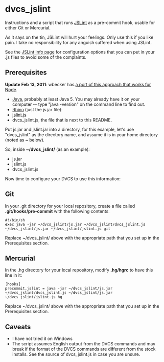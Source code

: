 dvcs_jslint
===========

Instructions and a script that runs [JSLint](http://www.jslint.com/) as a pre-commit hook, usable for
either Git or Mercurial.

As it says on the tin, JSLint will hurt your feelings. Only use this if you like pain.
I take no responsibility for any anguish suffered when using JSLint.

See the [JSLint info page](http://www.jslint.com/lint.html) for configuration options that you can put in your .js files to avoid some
of the complaints.

Prerequisites
-------------

**Update Feb 13, 2011**: wbecker has [a port of this approach that works for Node](https://github.com/wbecker/dvcs_hook-jslint-node).

* [Java](http://java.sun.com/), probably at least Java 5. You may already have it
on your computer -- type "java -version" on the command line to find out.
* [Rhino](http://www.mozilla.org/rhino/download.html) (just the js.jar file): 
* [jslint.js](http://www.jslint.com/rhino/jslint.js)
* dvcs_jslint.js, the file that is next to this README.

Put js.jar and jslint.jar into a directory, for this example, let's use "dvcs_jslint"
as the directory name, and assume it is in your home directory (noted as ~ below).

So, inside **~/dvcs_jslint/** (as an example):

* js.jar
* jslint.js
* dvcs_jslint.js

Now time to configure your DVCS to use this information:

Git
---
In your .git directory for your local repository, create a file called **.git/hooks/pre-commit**
with the following contents:

    #!/bin/sh
    exec java -jar ~/dvcs_jslint/js.jar ~/dvcs_jslint/dvcs_jslint.js ~/dvcs_jslint/js.jar ~/dvcs_jslint/jslint.js git

Replace ~/dvcs_jslint/ above with the appropriate path that you set up in the
Prerequisites section.

Mercurial
---------
In the .hg directory for your local repository, modify **.hg/hgrc** to have this
line in it:

    [hooks]
    precommit.jslint = java -jar ~/dvcs_jslint/js.jar ~/dvcs_jslint/dvcs_jslint.js ~/dvcs_jslint/js.jar ~/dvcs_jslint/jslint.js hg

Replace ~/dvcs_jslint/ above with the appropriate path that you set up in the
Prerequisites section.

Caveats
-------

* I have not tried it on Windows
* The script assumes English output from the DVCS commands and may break if
the format of the DVCS commands are different from the stock installs. See
the source of dvcs_jslint.js in case you are unsure.
